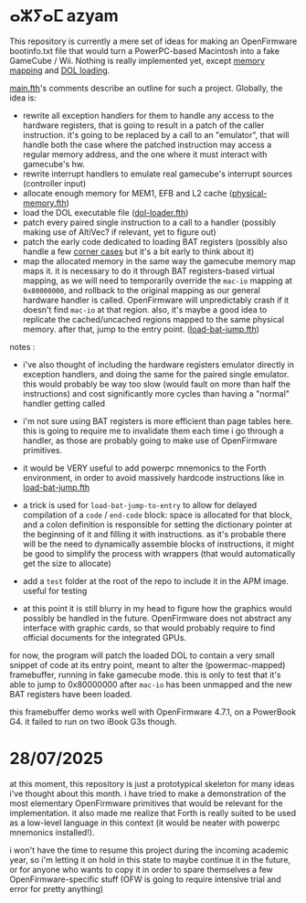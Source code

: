 # ⴰⵣⵢⴰⵎ azyam
This repository is currently a mere set of ideas for making an OpenFirmware bootinfo.txt file that would turn a PowerPC-based Macintosh into a fake GameCube / Wii. Nothing is really implemented yet, except [memory mapping](src/load-bat-jump.fth) and [DOL loading](src/dol-loader.fth).

[main.fth](src/main.fth)'s comments describe an outline for such a project. Globally, the idea is:

- rewrite all exception handlers for them to handle any access to the hardware registers, that is going to result in a patch of the caller instruction. it's going to be replaced by a call to an "emulator", that will handle both the case where the patched instruction may access a regular memory address, and the one where it must interact with gamecube's hw.
- rewrite interrupt handlers to emulate real gamecube's interrupt sources (controller input)
- allocate enough memory for MEM1, EFB and L2 cache ([physical-memory.fth](src/physical-memory.fth))
- load the DOL executable file ([dol-loader.fth](src/dol-loader.fth))
- patch every paired single instruction to a call to a handler (possibly making use of AltiVec? if relevant, yet to figure out)
- patch the early code dedicated to loading BAT registers (possibly also handle a few [corner cases](https://dolphin-emu.org/blog/2016/09/06/booting-the-final-gc-game/) but it's a bit early to think about it)
- map the allocated memory in the same way the gamecube memory map maps it. it is necessary to do it through BAT registers-based virtual mapping, as we will need to temporarily override the ``mac-io`` mapping at ``0x80000000``, and rollback to the original mapping as our general hardware handler is called. OpenFirmware will unpredictably crash if it doesn't find ``mac-io`` at that region. also, it's maybe a good idea to replicate the cached/uncached regions mapped to the same physical memory. after that, jump to the entry point. ([load-bat-jump.fth](src/load-bat-jump.fth)) 

notes :

- i've also thought of including the hardware registers emulator directly in exception handlers, and doing the same for the paired single emulator. this would probably be way too slow (would fault on more than half the instructions) and cost significantly more cycles than having a "normal" handler getting called

- i'm not sure using BAT registers is more efficient than page tables here. this is going to require me to invalidate them each time i go through a handler, as those are probably going to make use of OpenFirmware primitives.

- it would be VERY useful to add powerpc mnemonics to the Forth environment, in order to avoid massively hardcode instructions like in [load-bat-jump.fth](src/load-bat-jump.fth)

- a trick is used for ``load-bat-jump-to-entry`` to allow for delayed compilation of a ``code`` / ``end-code`` block: space is allocated for that block, and a colon definition is responsible for setting the dictionary pointer at the beginning of it and filling it with instructions. as it's probable there will be the need to dynamically assemble blocks of instructions, it might be good to simplify the process with wrappers (that would automatically get the size to allocate)

- add a ``test`` folder at the root of the repo to include it in the APM image. useful for testing

- at this point it is still blurry in my head to figure how the graphics would possibly be handled in the future. OpenFirmware does not abstract any interface with graphic cards, so that would probably require to find official documents for the integrated GPUs.

for now, the program will patch the loaded DOL to contain a very small snippet of code at its entry point, meant to alter the (powermac-mapped) framebuffer, running in fake gamecube mode. this is only to test that it's able to jump to 0x80000000 after ``mac-io`` has been unmapped and the new BAT registers have been loaded.

this framebuffer demo works well with OpenFirmware 4.7.1, on a PowerBook G4. it failed to run on two iBook G3s though.

# 28/07/2025

at this moment, this repository is just a prototypical skeleton for many ideas i've thought about this month. i have tried to make a demonstration of the most elementary OpenFirmware primitives that would be relevant for the implementation. it also made me realize that Forth is really suited to be used as a low-level language in this context (it would be neater with powerpc mnemonics installed!).

i won't have the time to resume this project during the incoming academic year, so i'm letting it on hold in this state to maybe continue it in the future, or for anyone who wants to copy it in order to spare themselves a few OpenFirmware-specific stuff (OFW is going to require intensive trial and error for pretty anything)
